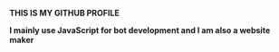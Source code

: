 **THIS IS MY GITHUB PROFILE**

**I mainly use JavaScript for bot development and I am also a website maker**
